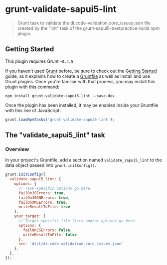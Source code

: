 # grunt-validate-sapui5-lint

> Grunt task to validate the di.code-validation.core_issues.json file created by the "lint" task of the grunt-sapui5-bestpractice-build npm plugin.

## Getting Started
This plugin requires Grunt `~0.4.5`

If you haven't used [Grunt](http://gruntjs.com/) before, be sure to check out the [Getting Started](http://gruntjs.com/getting-started) guide, as it explains how to create a [Gruntfile](http://gruntjs.com/sample-gruntfile) as well as install and use Grunt plugins. Once you're familiar with that process, you may install this plugin with this command:

```shell
npm install grunt-validate-sapui5-lint --save-dev
```

Once the plugin has been installed, it may be enabled inside your Gruntfile with this line of JavaScript:

```js
grunt.loadNpmTasks('grunt-validate-sapui5-lint');
```

## The "validate_sapui5_lint" task

### Overview
In your project's Gruntfile, add a section named `validate_sapui5_lint` to the data object passed into `grunt.initConfig()`.

```js
grunt.initConfig({
  validate_sapui5_lint: {
    options: {
      // Task-specific options go here.
      failOnJSErrors: true,
      failOnJSONErrors: true,
      failOnXMLErrors: true,
      writeResultToFile: true
    },
    your_target: {
      // Target-specific file lists and/or options go here.
      options: {
        failOnJSErrors: false,
        writeResultToFile: false
      },
      src: 'dist/di.code-validation.core_issues.json'
    },
  },
});
```
<!--

### Options

#### options.separator
Type: `String`
Default value: `',  '`

A string value that is used to do something with whatever.

#### options.punctuation
Type: `String`
Default value: `'.'`

A string value that is used to do something else with whatever else.

### Usage Examples

#### Default Options
In this example, the default options are used to do something with whatever. So if the `testing` file has the content `Testing` and the `123` file had the content `1 2 3`, the generated result would be `Testing, 1 2 3.`

```js
grunt.initConfig({
  validate_sapui5_lint: {
    options: {},
    files: {
      'dest/default_options': ['src/testing', 'src/123'],
    },
  },
});
```

#### Custom Options
In this example, custom options are used to do something else with whatever else. So if the `testing` file has the content `Testing` and the `123` file had the content `1 2 3`, the generated result in this case would be `Testing: 1 2 3 !!!`

```js
grunt.initConfig({
  validate_sapui5_lint: {
    options: {
      separator: ': ',
      punctuation: ' !!!',
    },
    files: {
      'dest/default_options': ['src/testing', 'src/123'],
    },
  },
});
```

## Contributing
In lieu of a formal styleguide, take care to maintain the existing coding style. Add unit tests for any new or changed functionality. Lint and test your code using [Grunt](http://gruntjs.com/).

## Release History
_(Nothing yet)_
-->
